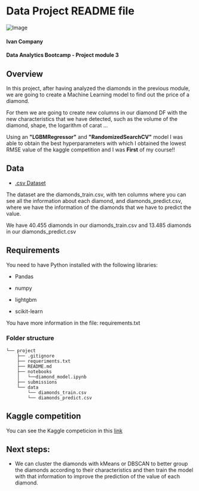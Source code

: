# Data Project README file

![Image](https://cdn.computerhoy.com/sites/navi.axelspringer.es/public/styles/1200/public/media/image/2018/08/fabricar-diamantes.jpg?itok=XMn4mQSi)

#### Ivan Company

#### Data Analytics Bootcamp - Project module 3


## **Overview**
In this project, after having analyzed the diamonds in the previous module, we are going to create a Machine Learning model to find out the price of a diamond.

For them we are going to create new columns in our diamond DF with the new characteristics that we have detected, such as the volume of the diamond, shape, the logarithm of carat ...

Using an **"LGBMRegressor"** and **"RandomizedSearchCV"** model I was able to obtain the best hyperparameters with which I obtained the lowest RMSE value of the kaggle competition and I was **First** of my course!!


## **Data**

* [.csv Dataset](https://www.kaggle.com/c/dataptmad0420/data)

The dataset are the diamonds_train.csv, with ten columns where you can see all the information about each diamond, and diamonds_predict.csv, where we have the information of the diamonds that we have to predict the value. 

We have 40.455 diamonds in our diamonds_train.csv and 13.485 diamonds in our diamonds_predict.csv


## **Requirements**
You need to have Python installed with the following libraries:
   - Pandas
    
   - numpy
    
   - lightgbm
   
   - scikit-learn   


You have more information in the file: requirements.txt


### **Folder structure**
```
└── project
    ├── .gitignore
    ├── requeriments.txt
    ├── README.md
    ├── notebooks
    │   └──diamond_model.ipynb
    ├── submissions
    └── data
        └── diamonds_train.csv
        └── diamonds_predict.csv
```

## **Kaggle competition**
You can see the Kaggle competicion in this [link](https://www.kaggle.com/c/dataptmad0420/overview)

## **Next steps:**
- We can cluster the diamonds with kMeans or DBSCAN to better group the diamonds according to their characteristics and then train the model with that information to improve the prediction of the value of each diamond.
